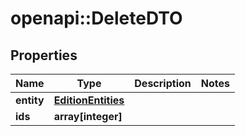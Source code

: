 # openapi::DeleteDTO

## Properties
Name | Type | Description | Notes
------------ | ------------- | ------------- | -------------
**entity** | [**EditionEntities**](EditionEntities.md) |  | 
**ids** | **array[integer]** |  | 


